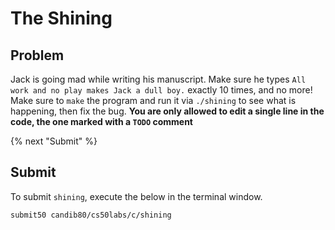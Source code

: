 # The Shining

## Problem
Jack is going mad while writing his manuscript. Make sure he types `All work and no play makes Jack a dull boy.` exactly 10 times, and no more!  
Make sure to `make` the program and run it via `./shining` to see what is happening, then fix the bug.
**You are only allowed to edit a single line in the code, the one marked with a `TODO` comment**

{% next "Submit" %}

## Submit

To submit `shining`, execute the below in the terminal window.
```
submit50 candib80/cs50labs/c/shining
```
